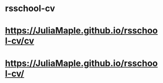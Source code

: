 # rsschool-cv
# https://JuliaMaple.github.io/rsschool-cv/cv
# https://JuliaMaple.github.io/rsschool-cv/